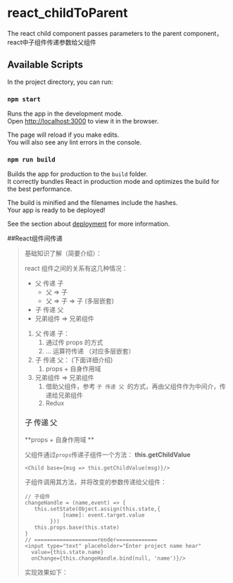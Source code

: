 # react_childToParent
The react child component passes parameters to the parent component，react中子组件传递参数给父组件

## Available Scripts

In the project directory, you can run:

### `npm start`

Runs the app in the development mode.<br>
Open [http://localhost:3000](http://localhost:3000) to view it in the browser.

The page will reload if you make edits.<br>
You will also see any lint errors in the console.

### `npm run build`

Builds the app for production to the `build` folder.<br>
It correctly bundles React in production mode and optimizes the build for the best performance.

The build is minified and the filenames include the hashes.<br>
Your app is ready to be deployed!

See the section about [deployment](#deployment) for more information.

##React组件间传递

> 基础知识了解（简要介绍）：
>
> react 组件之间的关系有这几种情况：
>
> - 父 传递 子
>   - 父 => 子
>   - 父 => 子 => 子 (多层嵌套)
> - 子 传递 父
> - 兄弟组件 => 兄弟组件
>
> 1. 父 传递 子： 
>    1. 通过传 props 的方式
>    2. ... 运算符传递  （对应多层嵌套）
> 2. 子 传递 父： (下面详细介绍)
>    1.  props + 自身作用域 
> 3. 兄弟组件 => 兄弟组件
>    1. 借助父组件，参考 `子 传递 父 `的方式，再由父组件作为中间介，传递给兄弟组件
>    2. Redux
>
> ### 子 传递 父
>
> **props + 自身作用域 **
>
> 父组件通过`props`传递子组件一个方法：  **this.getChildValue**
>
> ```react
> <Child base={msg => this.getChildValue(msg)}/>
> ```
>
> 子组件调用其方法，并将改变的参数传递给父组件：
>
> ```react
> // 子组件
> changeHandle = (name,event) => {
>    this.setState(Object.assign(this.state,{
>             [name]: event.target.value
>         }))
>    this.props.base(this.state)
> }
> // ====================render=============
> <input type="text" placeholder="Enter project name hear" 
>   value={this.state.name} 
>   onChange={this.changeHandle.bind(null, 'name')}/>
> ```
>
> 实现效果如下：
>
> 

